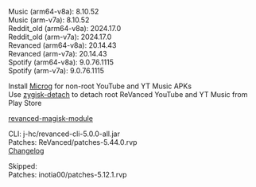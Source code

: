 Music (arm64-v8a): 8.10.52  
Music (arm-v7a): 8.10.52  
Reddit_old (arm64-v8a): 2024.17.0  
Reddit_old (arm-v7a): 2024.17.0  
Revanced (arm64-v8a): 20.14.43  
Revanced (arm-v7a): 20.14.43  
Spotify (arm64-v8a): 9.0.76.1115  
Spotify (arm-v7a): 9.0.76.1115  

Install [Microg](https://github.com/ReVanced/GmsCore/releases) for non-root YouTube and YT Music APKs  
Use [zygisk-detach](https://github.com/j-hc/zygisk-detach) to detach root ReVanced YouTube and YT Music from Play Store  

[revanced-magisk-module](https://github.com/j-hc/revanced-magisk-module)
  
CLI: j-hc/revanced-cli-5.0.0-all.jar  
Patches: ReVanced/patches-5.44.0.rvp  
[Changelog](https://github.com/ReVanced/revanced-patches/releases/tag/v5.44.0)  

Skipped:  
Patches: inotia00/patches-5.12.1.rvp          
